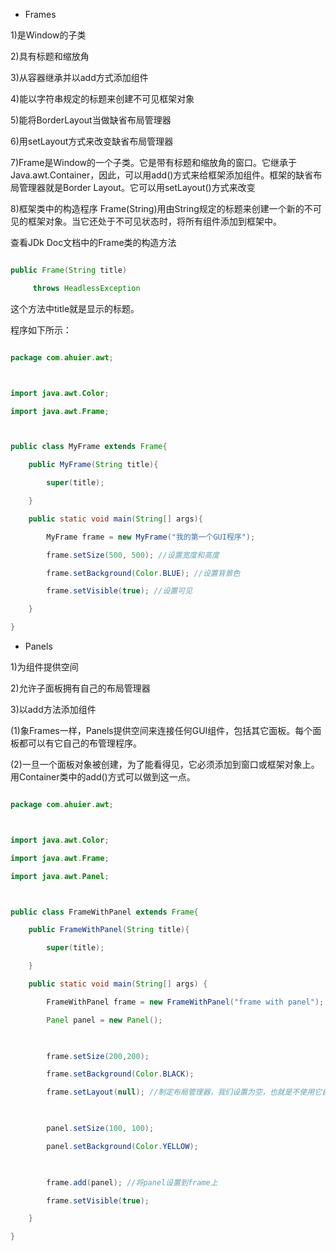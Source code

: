 * Frames
1)是Window的子类
2)具有标题和缩放角
3)从容器继承并以add方式添加组件
4)能以字符串规定的标题来创建不可见框架对象
5)能将BorderLayout当做缺省布局管理器
6)用setLayout方式来改变缺省布局管理器
7)Frame是Window的一个子类。它是带有标题和缩放角的窗口。它继承于Java.awt.Container，因此，可以用add()方式来给框架添加组件。框架的缺省布局管理器就是Border Layout。它可以用setLayout()方式来改变
8)框架类中的构造程序 Frame(String)用由String规定的标题来创建一个新的不可见的框架对象。当它还处于不可见状态时，将所有组件添加到框架中。
查看JDk Doc文档中的Frame类的构造方法
```java  
public Frame(String title)
     throws HeadlessException
```
这个方法中title就是显示的标题。
程序如下所示：
```java  
package com.ahuier.awt;

import java.awt.Color;
import java.awt.Frame;

public class MyFrame extends Frame{
	public MyFrame(String title){
		super(title);
	}
	public static void main(String[] args){
		MyFrame frame = new MyFrame("我的第一个GUI程序");
		frame.setSize(500, 500); //设置宽度和高度
		frame.setBackground(Color.BLUE); //设置背景色
		frame.setVisible(true); //设置可见
	}
}
```
* Panels
1)为组件提供空间
2)允许子面板拥有自己的布局管理器
3)以add方法添加组件
(1)象Frames一样，Panels提供空间来连接任何GUI组件，包括其它面板。每个面板都可以有它自己的布管理程序。
(2)一旦一个面板对象被创建，为了能看得见，它必须添加到窗口或框架对象上。用Container类中的add()方式可以做到这一点。
```java  
package com.ahuier.awt;

import java.awt.Color;
import java.awt.Frame;
import java.awt.Panel;

public class FrameWithPanel extends Frame{
	public FrameWithPanel(String title){
		super(title);
	}
	public static void main(String[] args) {
		FrameWithPanel frame = new FrameWithPanel("frame with panel");
		Panel panel = new Panel();
		
		frame.setSize(200,200);
		frame.setBackground(Color.BLACK);
		frame.setLayout(null); //制定布局管理器，我们设置为空，也就是不使用它自带的布局管理器
		
		panel.setSize(100, 100);
		panel.setBackground(Color.YELLOW);
		
		frame.add(panel); //将panel设置到frame上
		frame.setVisible(true);
	}
}
```